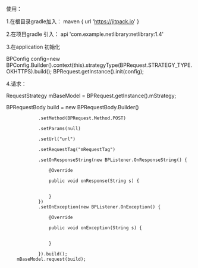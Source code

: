 使用：

1.在根目录gradle加入：     maven { url 'https://jitpack.io' }


2.在项目gradle 引入： 
api 'com.example.netlibrary:netlibrary:1.4'

3.在application 初始化

 BPConfig config=new BPConfig.Builder().context(this).strategyType(BPRequest.STRATEGY_TYPE.OKHTTPS).build();
 BPRequest.getInstance().init(config);

4.请求：

 RequestStrategy mBaseModel = BPRequest.getInstance().mStrategy;
 

 BPRequestBody build = new BPRequestBody.Builder()

                .setMethod(BPRequest.Method.POST)

                .setParams(null)

                .setUrl("url")

                .setRequestTag("mRequestTag")

                .setOnResponseString(new BPListener.OnResponseString() {

                    @Override

                    public void onResponse(String s) {


                    }
                })
                .setOnException(new BPListener.OnException() {

                    @Override

                    public void onException(String s) {


                    }

                }).build();
        mBaseModel.request(build);
